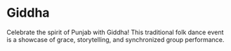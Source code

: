 # Giddha

Celebrate the spirit of Punjab with Giddha! This traditional folk dance event is a showcase of grace, storytelling, and synchronized group performance.
